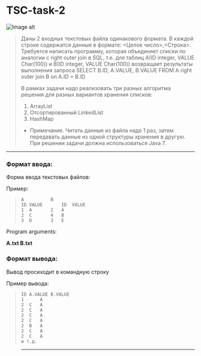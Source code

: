 # TSC-task-2
![Image alt](http://publishernews.ru/images/PressReleases/press_r_34E7C198-ED6D-4243-B3E4-12882A5A701A.jpg)

>Даны 2 входных текстовых файла одинакового формата. В каждой строке содержатся данные в формате: <Целое число>,<Строка>.
>Требуется написать программу, которая объединяет списки по аналогии с right outer join в SQL, 
>т.е. для таблиц 
>	  A(ID integer, VALUE Char(100)) 
>	и B(ID integer, VALUE Char(100)) 
>возвращает результаты выполнения запроса
>	SELECT B.ID, A.VALUE, B.VALUE
>	  FROM A right outer join B on A.ID = B.ID
>
>В рамках задачи надо реализовать три разных алгоритма решения для разных вариантов хранения списков:
>1. ArrayList
>2. Отсортированный LinkedList
>3. HashMap
> 
>* Примечание. Читать данные из файла надо 1 раз, затем передавать данные из одной структуры хранения в другую.
>При решении задачи должна использоваться Java 7.
>


_____________________________________________________________________________________________________
### Формат ввода:

Форма ввода текстовых файлов:

Пример:
>```
>A			B
>ID	VALUE		ID	VALUE
>1	A		2	A
>2	C		4	B
>3	D		3	E
>```

Program arguments:

**A.txt B.txt**

### Формат вывода:

Вывод просиходит в командную строку

Пример вывода:

>```
>ID	A.VALUE	B.VALUE
>1	 	A
>2	C	A
>2	C	A
>2	C	A
>2	C	A
>2	B	A
>2	C	A
>2	C	A
>и т.д.
>```

>_____________________________________________________________________________________________________
